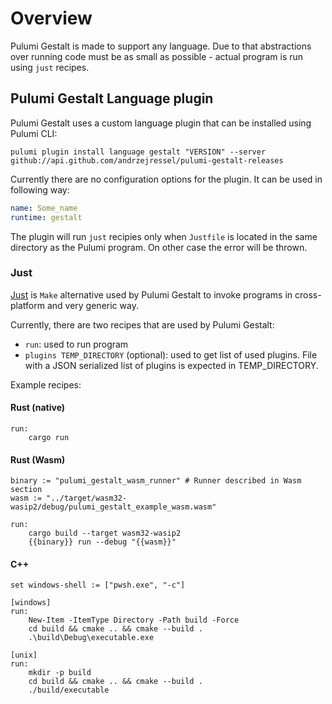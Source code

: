 # Overview

Pulumi Gestalt is made to support any language. Due to that abstractions over running code must be as small as possible - 
actual program is run using `just` recipes.

## Pulumi Gestalt Language plugin

Pulumi Gestalt uses a custom language plugin that can be installed using Pulumi CLI:

```shell
pulumi plugin install language gestalt "VERSION" --server github://api.github.com/andrzejressel/pulumi-gestalt-releases
```

Currently there are no configuration options for the plugin. It can be used in following way:

```yaml
name: Some_name
runtime: gestalt
````

The plugin will run `just` recipies only when `Justfile` is located in the same directory as the Pulumi program. On other case 
the error will be thrown.

### Just

[Just](https://github.com/casey/just) is `Make` alternative used by Pulumi Gestalt to invoke programs in cross-platform
and very generic way.

Currently, there are two recipes that are used by Pulumi Gestalt:

- `run`: used to run program
- `plugins TEMP_DIRECTORY` (optional): used to get list of used plugins. File with a JSON serialized list of plugins is expected in TEMP_DIRECTORY.

Example recipes:

#### Rust (native)

```just title="Justfile"
run:
    cargo run
```

#### Rust (Wasm)

```just title="Justfile"
binary := "pulumi_gestalt_wasm_runner" # Runner described in Wasm section
wasm := "../target/wasm32-wasip2/debug/pulumi_gestalt_example_wasm.wasm"

run:
    cargo build --target wasm32-wasip2
    {{binary}} run --debug "{{wasm}}"
```

#### C++

```just title="Justfile"
set windows-shell := ["pwsh.exe", "-c"]

[windows]
run:
    New-Item -ItemType Directory -Path build -Force
    cd build && cmake .. && cmake --build .
    .\build\Debug\executable.exe

[unix]
run:
    mkdir -p build
    cd build && cmake .. && cmake --build .
    ./build/executable
```